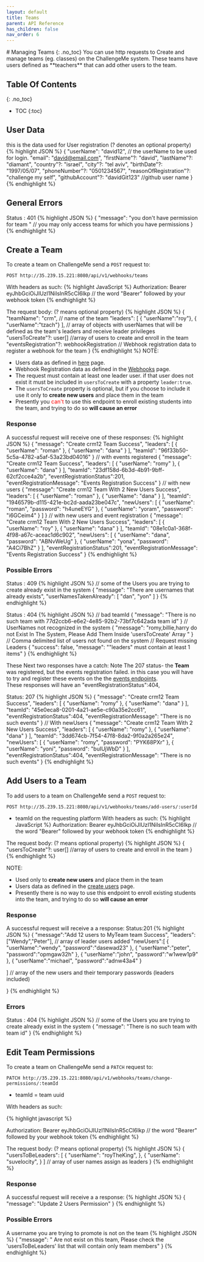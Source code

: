 ```yaml
---
layout: default
title: Teams
parent: API Reference 
has_children: false
nav_order: 6
---
```

<link rel='stylesheet' href='teams.css'>
# Managing Teams
{: .no_toc}  
You can use http requests to Create and manage teams (eg. classes) on the ChallengeMe system.  
These teams have users defined as **teachers** that can add other users to the team.

## Table Of Contents
{: .no_toc}
- TOC
{:toc}


## User Data
this is the data used for User registration (? denotes an optional property)
{% highlight JSON %}
{
  "userName": "david12", // the userName to be used for login.
  "email": "david@email.com", 
  "firstName"?: "david", 
  "lastName"?: "diamant",
  "country"?: "israel",
  "city"?: "tel aviv",
  "birthDate"?: "1997/05/07",
  "phoneNumber"?: "0501234567",
  "reasonOfRegistration"?: "challenge my self",
  "githubAccount"?: "davidGit123" //github user name
}
{% endhighlight %}


## General Errors
Status : 401
{% highlight JSON %} 
{
    "message": "you don't have permission for team <teamId>" 
    // you may only access teams for which you have permissions
}
{% endhighlight %}

## Create a Team

To create a team on ChallengeMe send a `POST` request to:
```
POST http://35.239.15.221:8080/api/v1/webhooks/teams
```
With headers as such: 
{% highlight JavaScript %}
Authorization: Bearer eyJhbGciOiJIUzI1NiIsInR5cCI6Ikp // the word "Bearer" followed by your webhook token
{% endhighlight %}

The request body: (? means optional property)
{% highlight JSON %}
{
  "teamName": "crm", // name of the team
  "leaders": [
    { "userName":"roy"},
    { "userName":"tzach"}
  ], // array of objects with userNames that will be defined as the team's leaders and receive leader privileges
  "usersToCreate"?: user[] //array of users to create and enroll in the team
  "eventsRegistration"?: webhookRegistration //  Webhook registration data to register a webhook for the team
}
{% endhighlight %}
NOTE:
- Users data as defined in [here](#user-Data) page.  
- Webhook Registration data as defined in the [Webhooks](webhooks.md) page.  
- The request must contain at least one leader user. if that user does not exist it must be included in `usersToCreate` with a property `leader:true`.
- The `usersToCreate` property is optional, but if you choose to include it use it only to **create new users** and place them in the team
- Presently you <span style='color:red'>can't</span> to use this endpoint to enroll existing students into the team, and trying to do so **will cause an error**


### Response
A successful request will receive one of these responses:
{% highlight JSON %}
{
    "message": "Create crm12 Team Success",
    "leaders": [
        {
            "userName": "roman"
        },
        {
            "userName": "dana"
        }
    ],
    "teamId": "96f33b50-5c5a-4782-a5af-53a23bd04016"
}
// with events registered 
{
    "message": "Create crm12 Team Success",
    "leaders": [
        {
            "userName": "romy"
        },
        {
            "userName": "dana"
        }
    ],
    "teamId": "23df158d-6b3d-4b91-9bff-62cf2cce4a2b",
    "eventRegistrationStatus":201,
    "eventRegistrationMessage": "Events Registration Success"
}
// with new users
{
    "message": "Create crm12 Team With 2 New Users Success",
    "leaders": [
        {
            "userName": "roman"
        },
        {
            "userName": "dana"
        }
    ],
    "teamId": "1946579b-d115-421e-bc2d-aada23be047c",
    "newUsers": [
        {
            "userName": "roman",
            "password": "h4uneEYG"
        },
        {
            "userName": "yoram",
            "password": "i6GCeim4"
        }
    ]
}
// with new users and event registration
{
    "message": "Create crm12 Team With 2 New Users Success",
    "leaders": [
        {
            "userName": "roy"
        },
        {
            "userName": "dana"
        }
    ],
    "teamId": "08e1c0a1-368f-4f98-a67c-aceac1d6c902",
    "newUsers": [
        {
            "userName": "dana",
            "password": "ABNvWeUg"
        },
        {
            "userName": "yona",
            "password": "A4Ci7BhZ"
        }
    ],
    "eventRegistrationStatus":201,
    "eventRegistrationMessage": "Events Registration Success"
}
{% endhighlight %}

### Possible Errors
Status : 409
{% highlight JSON %}
// some of the Users you are trying to create already exist in the system
{
    "message": "There are usernames that already exists",
    "userNamesTakenAlready": [
        "dan",
        "yon"
    ]
}
{% endhighlight %}
  

Status : 404
{% highlight JSON %}
// bad teamId
{
    "message": "There is no such team with 77d2ccb6-e6e2-4e85-92b2-73bf7c642ada team id"
}
// UserNames not recognized in the system
{
    "message": "romy,billie,harry do not Exist In The System, Please Add Them Inside 'usersToCreate' Array "
} // Comma delimited list of users not found on the system 
// Request missing Leaders
{
    "success": false,
    "message": "\"leaders\" must contain at least 1 items"
}
{% endhighlight %}

These Next two responses have a catch:
Note The 207 status- the **Team** was registered, but the events registration failed. in this case you will have to try and register these events on the the [events endpoints](webhooks.md).    
These responses will have an
    "eventRegistrationStatus":404,


Status: 207
{% highlight JSON %}
{
    "message": "Create crm12 Team Success",
    "leaders": [
        {
            "userName": "romy"
        },
        {
            "userName": "dana"
        }
    ],
    "teamId": "45e0eca8-0201-4a21-ae5e-c90a35e2cc61",
    "eventRegistrationStatus":404,
    "eventRegistrationMessage": "There is no such events"
}
// With newUsers
{
    "message": "Create crm12 Team With 2 New Users Success",
    "leaders": [
        {
            "userName": "romy"
        },
        {
            "userName": "dana"
        }
    ],
    "teamId": "3dd674cb-7f54-47f8-8da2-9f0a2a265e24",
    "newUsers": [
        {
            "userName": "romy",
            "password": "PYK68PXr"
        },
        {
            "userName": "yoni",
            "password": "buIUjWbD"
        }
    ],
    "eventRegistrationStatus":404,
    "eventRegistrationMessage": "There is no such events"
}
{% endhighlight %}
## Add Users to a Team

To add users to a team on ChallengeMe send a `POST` request to:
```
POST http://35.239.15.221:8080/api/v1/webhooks/teams/add-users/:userId
```
- teamId on the requesting platform
With headers as such: 
{% highlight JavaScript %}
Authorization: Bearer eyJhbGciOiJIUzI1NiIsInR5cCI6Ikp // the word "Bearer" followed by your webhook token
{% endhighlight %}


The request body: (? means optional property)
{% highlight JSON %}
{
  "usersToCreate"?: user[] //array of users to create and enroll in the team
}
{% endhighlight %}


NOTE:
- Used only to **create new users** and place them in the team
- Users data as defined in the [create users](#user-data) page.  
- Presently there is no way to use this endpoint to enroll existing students into the team, and trying to do so **will cause an error**

### Response
A successful request will receive a a response:
Status:201
{% highlight JSON %}
{
  "message":"Add 12 users to MyTeam team Success",
  "leaders":["Wendy","Peter"], // array of leader users added
  "newUsers":[
    {
    "userName":"wendy",
    "password":"dasewad23"
    },
    {
    "userName":"peter",
    "password":"opmgaw32h"
    },
    {
    "userName":"john",
    "password":"w1wew1p9"
    },
    {
    "userName":"michael",
    "password":"adnw43a4"
    }

  ] // array of the new users and their temporary passwords (leaders included)

}
{% endhighlight %}
### Errors
Status : 404
{% highlight JSON %}
// some of the Users you are trying to create already exist in the system
{
    "message": "There is no such team with <wrongTeamId> team id"
}
{% endhighlight %}


## Edit Team Permissions

To create a team on ChallengeMe send a `PATCH` request to:
```
PATCH http://35.239.15.221:8080/api/v1/webhooks/teams/change-permissions/:teamId
```
- teamId = team uuid

With headers as such: 

{% highlight javascript %}

Authorization: Bearer eyJhbGciOiJIUzI1NiIsInR5cCI6Ikp // the word "Bearer" followed by your webhook token
{% endhighlight %}


The request body: (? means optional property)
{% highlight JSON %}
 {
    "usersToBeLeaders": [
        {
            "userName": "royTheKing",
        },
        {
            "userName": "suvelocity",
        }
    ] // array of user names  assign as leaders
}
{% endhighlight %}


### Response
A successful request will receive a a response:
{% highlight JSON %}
{
    "message": "Update 2 Users Permission"
}
{% endhighlight %}


### Possible Errors
A username you are trying to promote is not on the team
{% highlight JSON %}
{
    "message": "<username> Are not exist on this team, Please check the 'usersToBeLeaders' list that will contain only team members"
}
{% endhighlight %}
